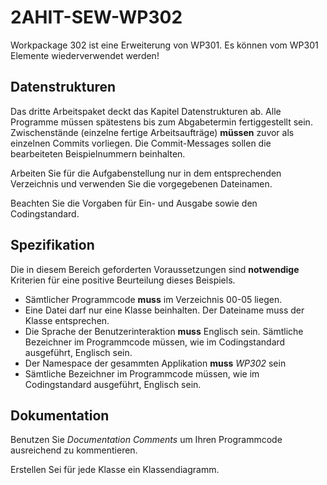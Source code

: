 # 2AHIT-SEW-WP302

Workpackage 302 ist eine Erweiterung von WP301. Es können vom WP301 Elemente wiederverwendet werden!


## Datenstrukturen

Das dritte Arbeitspaket deckt das Kapitel Datenstrukturen ab. Alle Programme müssen spätestens bis zum Abgabetermin fertiggestellt sein. Zwischenstände (einzelne fertige Arbeitsaufträge) __müssen__ zuvor als einzelnen Commits vorliegen. Die Commit-Messages sollen die bearbeiteten Beispielnummern beinhalten.

Arbeiten Sie für die Aufgabenstellung nur in dem entsprechenden Verzeichnis und verwenden Sie die vorgegebenen Dateinamen. 

Beachten Sie die Vorgaben für Ein- und Ausgabe sowie den Codingstandard.




## Spezifikation
Die in diesem Bereich geforderten Voraussetzungen sind __notwendige__ Kriterien für eine positive Beurteilung dieses Beispiels.
* Sämtlicher Programmcode __muss__ im Verzeichnis 00-05 liegen.
* Eine Datei darf nur eine Klasse beinhalten. Der Dateiname muss der Klasse entsprechen.
* Die Sprache der Benutzerinteraktion __muss__ Englisch sein. Sämtliche Bezeichner im Programmcode müssen, wie im Codingstandard ausgeführt, Englisch sein.
* Der Namespace der gesammten Applikation __muss__ *WP302* sein
* Sämtliche Bezeichner im Programmcode müssen, wie im Codingstandard ausgeführt, Englisch sein.


## Dokumentation

Benutzen Sie *Documentation Comments* um Ihren Programmcode ausreichend zu kommentieren.

Erstellen Sei für jede Klasse ein Klassendiagramm. 
